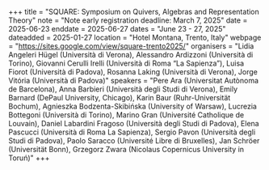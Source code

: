 +++
title = "SQUARE: Symposium on Quivers, Algebras and Representation Theory"
note = "Note early registration deadline: March 7, 2025"
date = 2025-06-23
enddate = 2025-06-27
dates = "June 23 - 27, 2025"
dateadded = 2025-01-27
location = "Hotel Montana, Trento, Italy"
webpage = "https://sites.google.com/view/square-trento2025/"
organisers = "Lidia Angeleri Hügel (Università di Verona), Alessandro Ardizzoni (Università di Torino), Giovanni Cerulli Irelli (Università di Roma “La Sapienza”), Luisa Fiorot (Università di Padova), Rosanna Laking (Università di Verona), Jorge Vitória (Università di Padova)"
speakers = "Pere Ara (Universitat Autònoma de Barcelona), Anna Barbieri (Università degli Studi di Verona), Emily Barnard (DePaul University, Chicago), Karin Baur (Ruhr-Universität Bochum), Agnieszka Bodzenta-Skibińska (University of Warsaw), Lucrezia Bottegoni (Università di Torino), Marino Gran (Université Catholique de Louvain), Daniel Labardini Fragoso (Università degli Studi di Padova), Elena Pascucci (Università di Roma La Sapienza), Sergio Pavon (Università degli Studi di Padova), Paolo Saracco (Université Libre di Bruxelles), Jan Schröer (Universität Bonn), Grzegorz Zwara (Nicolaus Copernicus University in Toruń)"
+++
